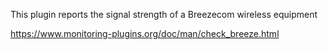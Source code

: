 This plugin reports the signal strength of a Breezecom wireless equipment

https://www.monitoring-plugins.org/doc/man/check_breeze.html